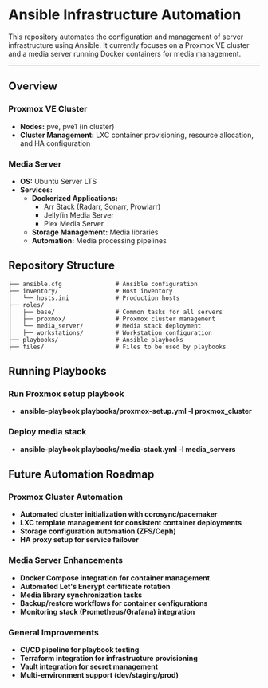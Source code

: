 # Ansible Infrastructure Automation

This repository automates the configuration and management of server infrastructure using Ansible. It currently focuses on a Proxmox VE cluster and a media server running Docker containers for media management.

---

## Overview

### Proxmox VE Cluster
- **Nodes:** pve, pve1 (in cluster)
- **Cluster Management:** LXC container provisioning, resource allocation, and HA configuration

### Media Server
- **OS:** Ubuntu Server LTS
- **Services:**
  - **Dockerized Applications:**
    - Arr Stack (Radarr, Sonarr, Prowlarr)
    - Jellyfin Media Server
    - Plex Media Server
  - **Storage Management:** Media libraries
  - **Automation:** Media processing pipelines


## Repository Structure

```text
├── ansible.cfg               # Ansible configuration
├── inventory/                # Host inventory
│   └── hosts.ini             # Production hosts
├── roles/
│   ├── base/                 # Common tasks for all servers
│   ├── proxmox/              # Proxmox cluster management
│   └── media_server/         # Media stack deployment
│   ├── workstations/         # Workstation configuration
├── playbooks/                # Ansible playbooks
├── files/                    # Files to be used by playbooks
```


## Running Playbooks

### Run Proxmox setup playbook
- **ansible-playbook playbooks/proxmox-setup.yml -l proxmox_cluster**

### Deploy media stack
- **ansible-playbook playbooks/media-stack.yml -l media_servers**



## Future Automation Roadmap

### Proxmox Cluster Automation

- **Automated cluster initialization with corosync/pacemaker**
- **LXC template management for consistent container deployments**
- **Storage configuration automation (ZFS/Ceph)**
- **HA proxy setup for service failover**

### Media Server Enhancements

- **Docker Compose integration for container management**
- **Automated Let's Encrypt certificate rotation**
- **Media library synchronization tasks**
- **Backup/restore workflows for container configurations**
- **Monitoring stack (Prometheus/Grafana) integration**

### General Improvements

- **CI/CD pipeline for playbook testing**
- **Terraform integration for infrastructure provisioning**
- **Vault integration for secret management**
- **Multi-environment support (dev/staging/prod)**


